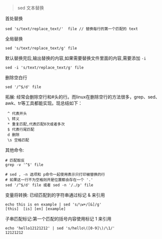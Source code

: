> sed 文本替换

首处替换

    sed 's/text/replace_text/'  file // 替换每行的第一个匹配的 text

全局替换

    sed 's/text/replace_text/g' file

默认替换完后,输出替换的内容,如果需要替换文件里面的内容,需要添加 `-i`

    sed -i 's/text/replace_text/g' file

删除空白行

    sed '/^$/d' file
    

拓展:
     经常会删除空行和#头的行。而linux在删除空行的方法很多，grep、sed、awk、tr等工具都能实现。现总结如下：
     
     ^ 代表开头
     \ 转义
     * 重复匹配,代表匹配0次或者多次
     $ 代表行尾匹配
     d 删除
     \s 空格匹配


其他命令:

    # 匹配取反
    grep -v '^$' file
    
    # sed , -n 选项和 p命令一起使用表示只打印被替换的行
    # 如果这一行不为空格则开是位置都会存在一个 '.'
    sed '/^$/d' file 或者 sed -n '/./p' file
    

变量将转换: 已经匹配到的字符串通过标记 & 来引用

    echo this is en example | sed 's/\w+/[&]/g'
    [this]  [is] [en] [example]

子串匹配标记:第一个匹配的括号内容使用标记 1 来引用

    echo 'hello12121212' | sed 's/hello\([0-9]\)/\1/'
    12121212
   
    
    
    
